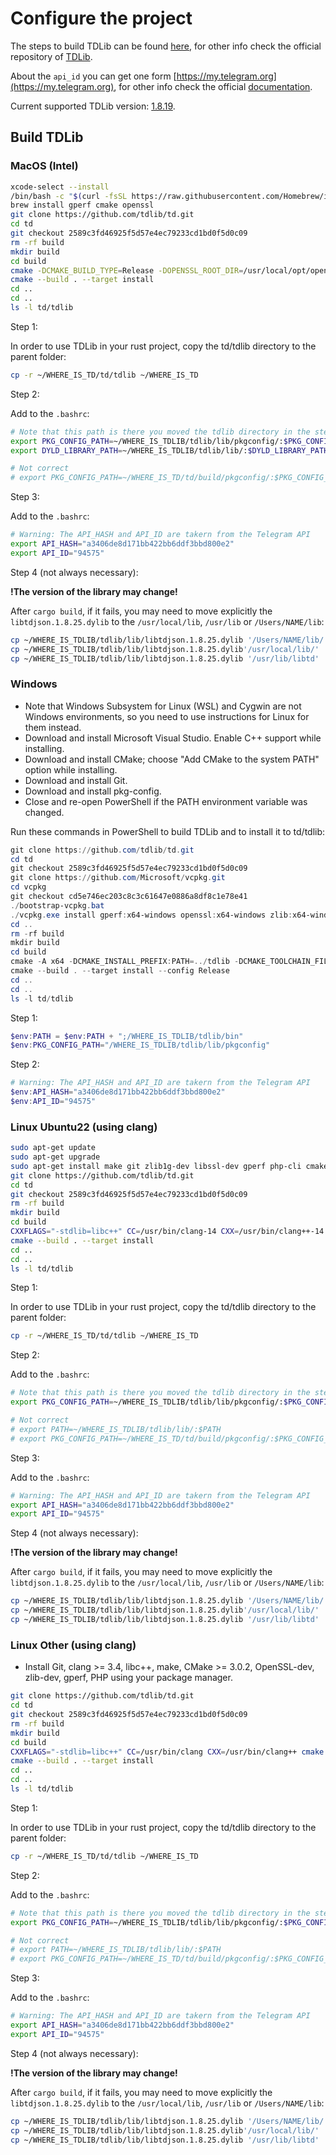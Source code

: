 # Configure the project

The steps to build TDLib can be found [here](https://tdlib.github.io/td/build.html?language=Rust), for other info check the official repository of [TDLib](https://github.com/tdlib/td).

About the `api_id` you can get one form [https://my.telegram.org](https://my.telegram.org), for other info check the official [documentation](https://core.telegram.org/api/obtaining_api_id).

Current supported TDLib version: [1.8.19](https://github.com/tdlib/td/commit/2589c3fd46925f5d57e4ec79233cd1bd0f5d0c09).

## Build TDLib

### MacOS (Intel)

```bash
xcode-select --install
/bin/bash -c "$(curl -fsSL https://raw.githubusercontent.com/Homebrew/install/HEAD/install.sh)"
brew install gperf cmake openssl
git clone https://github.com/tdlib/td.git
cd td
git checkout 2589c3fd46925f5d57e4ec79233cd1bd0f5d0c09
rm -rf build
mkdir build
cd build
cmake -DCMAKE_BUILD_TYPE=Release -DOPENSSL_ROOT_DIR=/usr/local/opt/openssl/ -DCMAKE_INSTALL_PREFIX:PATH=../tdlib ..
cmake --build . --target install
cd ..
cd ..
ls -l td/tdlib
```

Step 1:

In order to use TDLib in your rust project, copy the td/tdlib directory to the parent folder:

```bash
cp -r ~/WHERE_IS_TD/td/tdlib ~/WHERE_IS_TD
```

Step 2:

Add to the `.bashrc`:

```bash
# Note that this path is there you moved the tdlib directory in the step 1
export PKG_CONFIG_PATH=~/WHERE_IS_TDLIB/tdlib/lib/pkgconfig/:$PKG_CONFIG_PATH
export DYLD_LIBRARY_PATH=~/WHERE_IS_TDLIB/tdlib/lib/:$DYLD_LIBRARY_PATH

# Not correct
# export PKG_CONFIG_PATH=~/WHERE_IS_TD/td/build/pkgconfig/:$PKG_CONFIG_PATH
```

Step 3:

Add to the `.bashrc`:

```bash
# Warning: The API_HASH and API_ID are takern from the Telegram API
export API_HASH="a3406de8d171bb422bb6ddf3bbd800e2"
export API_ID="94575"
```

Step 4 (not always necessary):

**!The version of the library may change!**

After `cargo build`, if it fails, you may need to move explicitly the `libtdjson.1.8.25.dylib` to the `/usr/local/lib`, `/usr/lib` or `/Users/NAME/lib`:

```bash
cp ~/WHERE_IS_TDLIB/tdlib/lib/libtdjson.1.8.25.dylib '/Users/NAME/lib/'
cp ~/WHERE_IS_TDLIB/tdlib/lib/libtdjson.1.8.25.dylib'/usr/local/lib/'
cp ~/WHERE_IS_TDLIB/tdlib/lib/libtdjson.1.8.25.dylib '/usr/lib/libtd'
```

### Windows

- Note that Windows Subsystem for Linux (WSL) and Cygwin are not Windows environments, so you need to use instructions for Linux for them instead.
- Download and install Microsoft Visual Studio. Enable C++ support while installing.
- Download and install CMake; choose "Add CMake to the system PATH" option while installing.
- Download and install Git.
- Download and install pkg-config.
- Close and re-open PowerShell if the PATH environment variable was changed.

Run these commands in PowerShell to build TDLib and to install it to td/tdlib:

```powershell
git clone https://github.com/tdlib/td.git
cd td
git checkout 2589c3fd46925f5d57e4ec79233cd1bd0f5d0c09
git clone https://github.com/Microsoft/vcpkg.git
cd vcpkg
git checkout cd5e746ec203c8c3c61647e0886a8df8c1e78e41
./bootstrap-vcpkg.bat
./vcpkg.exe install gperf:x64-windows openssl:x64-windows zlib:x64-windows
cd ..
rm -rf build
mkdir build
cd build
cmake -A x64 -DCMAKE_INSTALL_PREFIX:PATH=../tdlib -DCMAKE_TOOLCHAIN_FILE:FILEPATH=../vcpkg/scripts/buildsystems/vcpkg.cmake ..
cmake --build . --target install --config Release
cd ..
cd ..
ls -l td/tdlib
```

Step 1:

```powershell
$env:PATH = $env:PATH + ";/WHERE_IS_TDLIB/tdlib/bin"
$env:PKG_CONFIG_PATH="/WHERE_IS_TDLIB/tdlib/lib/pkgconfig"
```

Step 2:

```powershell
# Warning: The API_HASH and API_ID are takern from the Telegram API
$env:API_HASH="a3406de8d171bb422bb6ddf3bbd800e2"
$env:API_ID="94575"
```

### Linux Ubuntu22 (using clang)

```bash
sudo apt-get update
sudo apt-get upgrade
sudo apt-get install make git zlib1g-dev libssl-dev gperf php-cli cmake clang-14 libc++-dev libc++abi-dev
git clone https://github.com/tdlib/td.git
cd td
git checkout 2589c3fd46925f5d57e4ec79233cd1bd0f5d0c09
rm -rf build
mkdir build
cd build
CXXFLAGS="-stdlib=libc++" CC=/usr/bin/clang-14 CXX=/usr/bin/clang++-14 cmake -DCMAKE_BUILD_TYPE=Release -DCMAKE_INSTALL_PREFIX:PATH=../tdlib ..
cmake --build . --target install
cd ..
cd ..
ls -l td/tdlib
```

Step 1:

In order to use TDLib in your rust project, copy the td/tdlib directory to the parent folder:

```bash
cp -r ~/WHERE_IS_TD/td/tdlib ~/WHERE_IS_TD
```

Step 2:

Add to the `.bashrc`:

```bash
# Note that this path is there you moved the tdlib directory in the step 1
export PKG_CONFIG_PATH=~/WHERE_IS_TDLIB/tdlib/lib/pkgconfig/:$PKG_CONFIG_PATH

# Not correct
# export PATH=~/WHERE_IS_TDLIB/tdlib/lib/:$PATH
# export PKG_CONFIG_PATH=~/WHERE_IS_TD/td/build/pkgconfig/:$PKG_CONFIG_PATH
```

Step 3:

Add to the `.bashrc`:

```bash
# Warning: The API_HASH and API_ID are takern from the Telegram API
export API_HASH="a3406de8d171bb422bb6ddf3bbd800e2"
export API_ID="94575"
```

Step 4 (not always necessary):

**!The version of the library may change!**

After `cargo build`, if it fails, you may need to move explicitly the `libtdjson.1.8.25.dylib` to the `/usr/local/lib`, `/usr/lib` or `/Users/NAME/lib`:

```bash
cp ~/WHERE_IS_TDLIB/tdlib/lib/libtdjson.1.8.25.dylib '/Users/NAME/lib/'
cp ~/WHERE_IS_TDLIB/tdlib/lib/libtdjson.1.8.25.dylib'/usr/local/lib/'
cp ~/WHERE_IS_TDLIB/tdlib/lib/libtdjson.1.8.25.dylib '/usr/lib/libtd'
```

### Linux Other (using clang)

- Install Git, clang >= 3.4, libc++, make, CMake >= 3.0.2, OpenSSL-dev, zlib-dev, gperf, PHP using your package manager.

```bash
git clone https://github.com/tdlib/td.git
cd td
git checkout 2589c3fd46925f5d57e4ec79233cd1bd0f5d0c09
rm -rf build
mkdir build
cd build
CXXFLAGS="-stdlib=libc++" CC=/usr/bin/clang CXX=/usr/bin/clang++ cmake -DCMAKE_BUILD_TYPE=Release -DCMAKE_INSTALL_PREFIX:PATH=../tdlib ..
cmake --build . --target install
cd ..
cd ..
ls -l td/tdlib
```

Step 1:

In order to use TDLib in your rust project, copy the td/tdlib directory to the parent folder:

```bash
cp -r ~/WHERE_IS_TD/td/tdlib ~/WHERE_IS_TD
```

Step 2:

Add to the `.bashrc`:

```bash
# Note that this path is there you moved the tdlib directory in the step 1
export PKG_CONFIG_PATH=~/WHERE_IS_TDLIB/tdlib/lib/pkgconfig/:$PKG_CONFIG_PATH

# Not correct
# export PATH=~/WHERE_IS_TDLIB/tdlib/lib/:$PATH
# export PKG_CONFIG_PATH=~/WHERE_IS_TD/td/build/pkgconfig/:$PKG_CONFIG_PATH
```

Step 3:

Add to the `.bashrc`:

```bash
# Warning: The API_HASH and API_ID are takern from the Telegram API
export API_HASH="a3406de8d171bb422bb6ddf3bbd800e2"
export API_ID="94575"
```

Step 4 (not always necessary):

**!The version of the library may change!**

After `cargo build`, if it fails, you may need to move explicitly the `libtdjson.1.8.25.dylib` to the `/usr/local/lib`, `/usr/lib` or `/Users/NAME/lib`:

```bash
cp ~/WHERE_IS_TDLIB/tdlib/lib/libtdjson.1.8.25.dylib '/Users/NAME/lib/'
cp ~/WHERE_IS_TDLIB/tdlib/lib/libtdjson.1.8.25.dylib'/usr/local/lib/'
cp ~/WHERE_IS_TDLIB/tdlib/lib/libtdjson.1.8.25.dylib '/usr/lib/libtd'
```

